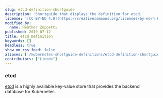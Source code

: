 ```yaml
---
slug: etcd-definition-shortguide
description: 'Shortguide that displays the definition for etcd.'
license: '[CC BY-ND 4.0](https://creativecommons.org/licenses/by-nd/4.0)'
modified_by:
  name: Heather Zoppetti
published: 2019-07-12
title: etcd Definition
keywords: []
headless: true
show_on_rss_feed: false
aliases: ['/kubernetes-shortguide-definitions/etcd-definition-shortguide/']
contributors: ["Linode"]
---
```


### etcd

[etcd](https://kubernetes.io/docs/concepts/overview/components/#etcd) is a highly available key-value store that provides the backend database for Kubernetes.
